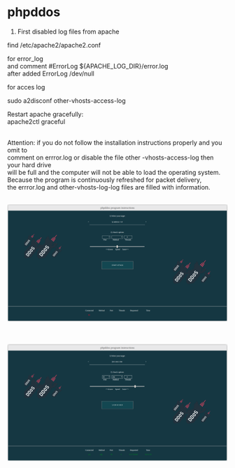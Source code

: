 # phpddos

1) First disabled log files from apache <br>

find /etc/apache2/apache2.conf <br>

for error_log  <br>
and comment  #ErrorLog ${APACHE_LOG_DIR}/error.log <br>
after added  ErrorLog /dev/null <br> 

for acces log <br>

sudo a2disconf other-vhosts-access-log <br>

Restart apache gracefully:<br>
apache2ctl graceful <br> <br> 


Attention: if you do not follow the installation instructions properly and you omit to <br> 
comment on errror.log or disable the file other -vhosts-access-log then your hard drive <br>
will be full and the computer will not be able to load the operating system.<br>
Because the program is continuously refreshed for packet delivery, <br>
the errror.log and other-vhosts-log-log files are filled with information. <br><br>


![phpddos_disabled](phpddos_disabled.png) <br> <br> <br> 

![phpddos_enabled](phpddos_enabled.png) 

